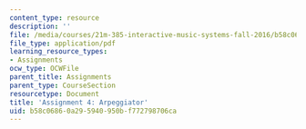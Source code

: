 ```yaml
---
content_type: resource
description: ''
file: /media/courses/21m-385-interactive-music-systems-fall-2016/b58c06860a295940950bf772798706ca_MIT21M_385F16_pset4.pdf
file_type: application/pdf
learning_resource_types:
- Assignments
ocw_type: OCWFile
parent_title: Assignments
parent_type: CourseSection
resourcetype: Document
title: 'Assignment 4: Arpeggiator'
uid: b58c0686-0a29-5940-950b-f772798706ca
---
```

